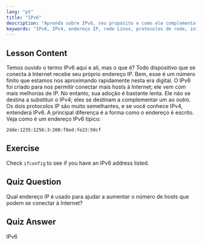 ```yaml
---
lang: "pt"
title: "IPv6"
description: "Aprenda sobre IPv6, seu propósito e como ele complementa o IPv4. Entenda o endereçamento IPv6 e seu papel na conexão de mais dispositivos à internet."
keywords: "IPv6, IPv4, endereço IP, rede Linux, protocolos de rede, iniciante, tutorial, guia"
---
```


## Lesson Content

Temos ouvido o termo IPv6 aqui e ali, mas o que é? Todo dispositivo que se conecta à Internet recebe seu próprio endereço IP. Bem, esse é um número finito que estamos nos aproximando rapidamente nesta era digital. O IPv6 foi criado para nos permitir conectar mais hosts à Internet; ele vem com mais melhorias de IP. No entanto, sua adoção é bastante lenta. Ele não se destina a substituir o IPv4; eles se destinam a complementar um ao outro. Os dois protocolos IP são muito semelhantes, e se você conhece IPv4, entenderá IPv6. A principal diferença é a forma como o endereço é escrito. Veja como é um endereço IPv6 típico:

```plaintext
2dde:1235:1256:3:200:f8ed:fe23:59cf
```

## Exercise

Check `ifconfig` to see if you have an IPv6 address listed.

## Quiz Question

Qual endereço IP é usado para ajudar a aumentar o número de hosts que podem se conectar à Internet?

## Quiz Answer

IPv6
